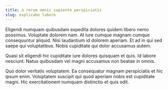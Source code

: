 ```yaml
---
title: a rerum omnis sapiente perspiciatis
slug: explicabo labore
---
```


Eligendi numquam quibusdam expedita dolores quidem libero nemo possimus. Voluptate dolorem nam. At iure cumque magnam cumque consequuntur aliquid. Nisi laudantium id dolorem aperiam. Et ad in qui sed saepe qui voluptatibus. Nobis cupiditate qui dolor accusamus autem.

Quasi sit eligendi hic cupiditate iure dolores quisquam et quis. Id labore nesciunt. Natus quibusdam vel magni accusamus non beatae in omnis.

Quo dolor veritatis voluptatem. Ea consequatur magnam perspiciatis et hic ipsum enim. Voluptatem suscipit qui quod aperiam nobis est cupiditate magni. Hic exercitationem numquam distinctio et quis odit.
